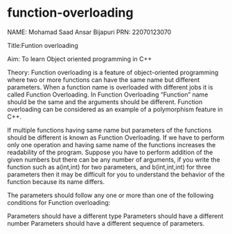 # function-overloading



NAME: Mohamad Saad Ansar Bijapuri
PRN: 22070123070


Title:Funtion overloading

Aim: To learn Object oriented programming in C++

Theory: Function overloading is a feature of object-oriented programming where two or more functions can have the same name but different parameters. When a function name is overloaded with different jobs it is called Function Overloading. In Function Overloading “Function” name should be the same and the arguments should be different. Function overloading can be considered as an example of a polymorphism feature in C++.

If multiple functions having same name but parameters of the functions should be different is known as Function Overloading.
If we have to perform only one operation and having same name of the functions increases the readability of the program.
Suppose you have to perform addition of the given numbers but there can be any number of arguments, if you write the function such as a(int,int) for two parameters, and b(int,int,int) for three parameters then it may be difficult for you to understand the behavior of the function because its name differs.
 

The parameters should follow any one or more than one of the following conditions for Function overloading:

Parameters should have a different type
Parameters should have a different number 
Parameters should have a different sequence of parameters.



